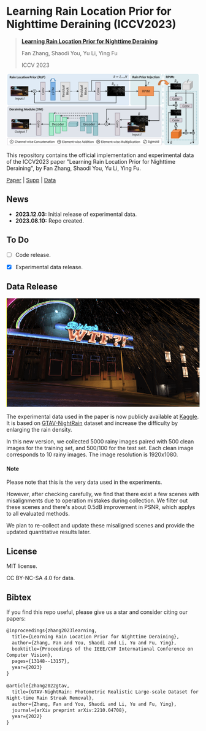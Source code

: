 # Learning Rain Location Prior for Nighttime Deraining (ICCV2023)

> [**Learning Rain Location Prior for Nighttime Deraining**]()
> 
> Fan Zhang, Shaodi You, Yu Li, Ying Fu
> 
> ICCV 2023

![framework](assets/framework.png)

This repository contains the official implementation and experimental data of the ICCV2023 paper "Learning Rain Location Prior for Nighttime Deraining", by Fan Zhang, Shaodi You, Yu Li, Ying Fu.

[Paper](https://openaccess.thecvf.com/content/ICCV2023/papers/Zhang_Learning_Rain_Location_Prior_for_Nighttime_Deraining_ICCV_2023_paper.pdf) | [Supp](https://openaccess.thecvf.com/content/ICCV2023/supplemental/Zhang_Learning_Rain_Location_ICCV_2023_supplemental.pdf) | [Data](https://www.kaggle.com/datasets/zkawfanx/gtav-nightrain-rerendered-version)





## News
- **2023.12.03:** Initial release of experimental data.
- **2023.08.10:** Repo created.

## To Do
- [ ] Code release.
- [x] Experimental data release.



## Data Release

![example](assets/example.gif)

The experimental data used in the paper is now publicly available at [Kaggle](https://www.kaggle.com/datasets/zkawfanx/gtav-nightrain-rerendered-version). It is based on [GTAV-NightRain](https://arxiv.org/pdf/2210.04708.pdf) dataset and increase the difficulty by enlarging the rain density.

In this new version, we collected 5000 rainy images paired with 500 clean images for the training set, and 500/100 for the test set. Each clean image corresponds to 10 rainy images. The image resolution is 1920x1080.

#### Note
Please note that this is the very data used in the experiments. 

However, after checking carefully, we find that there exist a few scenes with misalignments due to operation mistakes during collection. We filter out these scenes and there's about 0.5dB improvement in PSNR, which applys to all evaluated methods.

We plan to re-collect and update these misaligned scenes and provide the updated quantitative results later.


## License
MIT license.

CC BY-NC-SA 4.0 for data.

## Bibtex
If you find this repo useful, please give us a star and consider citing our papers:
```
@inproceedings{zhang2023learning,
  title={Learning Rain Location Prior for Nighttime Deraining},
  author={Zhang, Fan and You, Shaodi and Li, Yu and Fu, Ying},
  booktitle={Proceedings of the IEEE/CVF International Conference on Computer Vision},
  pages={13148--13157},
  year={2023}
}

@article{zhang2022gtav,
  title={GTAV-NightRain: Photometric Realistic Large-scale Dataset for Night-time Rain Streak Removal},
  author={Zhang, Fan and You, Shaodi and Li, Yu and Fu, Ying},
  journal={arXiv preprint arXiv:2210.04708},
  year={2022}
}
```

